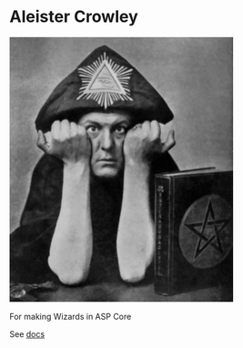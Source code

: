 Aleister Crowley
================

![Mr Crowley](https://raw.githubusercontent.com/jgumbley/AleisterCrowley/master/docs/crowley.jpeg)

For making Wizards in ASP Core

See [docs](docs/INDEX.md)
